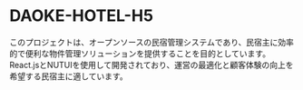 # DAOKE-HOTEL-H5
このプロジェクトは、オープンソースの民宿管理システムであり、民宿主に効率的で便利な物件管理ソリューションを提供することを目的としています。React.jsとNUTUIを使用して開発されており、運営の最適化と顧客体験の向上を希望する民宿主に適しています。
